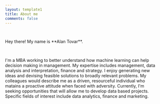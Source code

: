 ```yaml
---
layout: template1
title: About me
comments: false
---
```

<div class="jumbotron">
    <br/>
<p>Hey there! My name is **Alan Tovar**.</p>
<br />
<p>I'm a MBA working to better understand how machine learning can help decision making in management.
        My expertise includes management, data analysis and interpretation, finance and strategy. I enjoy generating new ideas
        and devising feasible solutions to broadly relevant problems. My colleagues would describe me as a driven, 
        resourceful individual who matains a proactive attitude when faced with adversity.
        Currently, I'm seeking opportunities that will allow me to develop data based projects. 
        Specific fields of interest include data analytics, finance and marketing.
</p>
<br />

</div>
